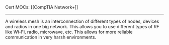 Cert MOCs: [[CompTIA Network+]]

---
A wireless mesh is an interconnection of different types of nodes, devices and radios in one big network. This allows you to use different types of RF like Wi-Fi, radio, microwave, etc. This allows for more reliable communication in very harsh environments.